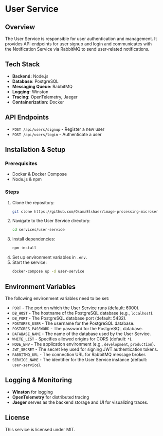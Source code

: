 # User Service

## Overview

The User Service is responsible for user authentication and management. It provides API endpoints for user signup and login and communicates with the Notification Service via RabbitMQ to send user-related notifications.

## Tech Stack

-   **Backend:** Node.js
-   **Database:** PostgreSQL
-   **Messaging Queue:** RabbitMQ
-   **Logging:** Winston
-   **Tracing:** OpenTelemetry, Jaeger
-   **Containerization:** Docker

## API Endpoints

-   `POST /api/users/signup` - Register a new user
-   `POST /api/users/login` - Authenticate a user

## Installation & Setup

### Prerequisites

-   Docker & Docker Compose
-   Node.js & npm

### Steps

1. Clone the repository:
    ```bash
    git clone https://github.com/OsamaElshaer/image-processing-microservices
    ```
2. Navigate to the User Service directory:
    ```bash
    cd services/user-service
    ```
3. Install dependencies:
    ```bash
    npm install
    ```
4. Set up environment variables in `.env`.
5. Start the service:
    ```bash
    docker-compose up -d user-service
    ```

## Environment Variables

The following environment variables need to be set:

-   `PORT` - The port on which the User Service runs (default: 6000).
-   `DB_HOST` - The hostname of the PostgreSQL database (e.g., `localhost`).
-   `DB_PORT` - The PostgreSQL database port (default: 5432).
-   `POSTGRES_USER` - The username for the PostgreSQL database.
-   `POSTGRES_PASSWORD` - The password for the PostgreSQL database.
-   `DATABASE_NAME` - The name of the database used by the User Service.
-   `WHITE_LIST` - Specifies allowed origins for CORS (default: `*`).
-   `NODE_ENV` - The application environment (e.g., `development`, `production`).
-   `JWT_SECRET` - The secret key used for signing JWT authentication tokens.
-   `RABBITMQ_URL` - The connection URL for RabbitMQ message broker.
-   `SERVICE_NAME` - The identifier for the User Service instance (default: `user-service`).

## Logging & Monitoring

-   **Winston** for logging
-   **OpenTelemetry** for distributed tracing
-   **Jaeger** serves as the backend storage and UI for visualizing traces.

## License

This service is licensed under MIT.

